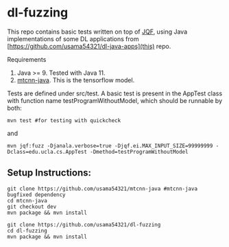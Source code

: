 # dl-fuzzing
This repo contains basic tests written on top of [JQF](https://github.com/usama54321/jqf), using Java implementations of some DL applications from [https://github.com/usama54321/dl-java-apps](this) repo.

Requirements
1) Java >= 9. Tested with Java 11.
2) [mtcnn-java](https://github.com/usama54321/mtcnn-java). This is the tensorflow model.

Tests are defined under src/test. A basic test is present in the AppTest class with function name testProgramWithoutModel, which should be runnable by both:

```
mvn test #for testing with quickcheck
```
and
```
mvn jqf:fuzz -Djanala.verbose=true -Djqf.ei.MAX_INPUT_SIZE=99999999 -Dclass=edu.ucla.cs.AppTest -Dmethod=testProgramWithoutModel
```
## Setup Instructions:
```
git clone https://github.com/usama54321/mtcnn-java #mtcnn-java bugfixed dependency
cd mtcnn-java
git checkout dev
mvn package && mvn install

git clone https://github.com/usama54321/dl-fuzzing
cd dl-fuzzing
mvn package && mvn install
```
